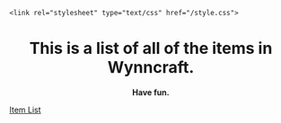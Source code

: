 <html>
<body>    
    
    <link rel="stylesheet" type="text/css" href="/style.css">

  <h1>
    <p style="text-align: center;"></p>
    <p style="text-align: center;"><strong></strong></p>
    <h1 style="text-align: center;"><strong>This is a list of all of the items in Wynncraft.</strong></h1>
    <p style="text-align: center;"><strong>Have fun.</strong></p>
  </h1>
  
  <div class="rectangle"></div>
  
  <p1>
    <a href="https://github.com/3c2ba1/Wynncraft-Item-List/html.html">Item List</a>
  </p1>
  
  
</body>
